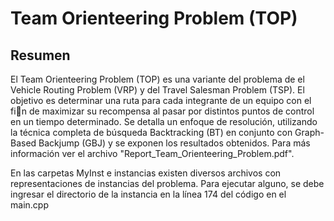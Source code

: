 # Team Orienteering Problem (TOP)
## Resumen
El Team Orienteering Problem (TOP) es una variante del problema de el Vehicle Routing Problem (VRP) y del Travel Salesman Problem (TSP). El objetivo es determinar una ruta para cada integrante de un equipo con el fin de maximizar su recompensa al pasar por distintos puntos de control en un tiempo determinado. Se detalla un enfoque de resolución, utilizando la técnica completa de búsqueda Backtracking (BT) en conjunto con Graph-Based Backjump (GBJ) y se exponen los resultados obtenidos. Para más información ver el archivo "Report_Team_Orienteering_Problem.pdf".

En las carpetas MyInst e instancias existen diversos archivos con representaciones de instancias del problema. Para ejecutar alguno, se debe ingresar el directorio de la instancia en la línea 174 del código en el main.cpp
